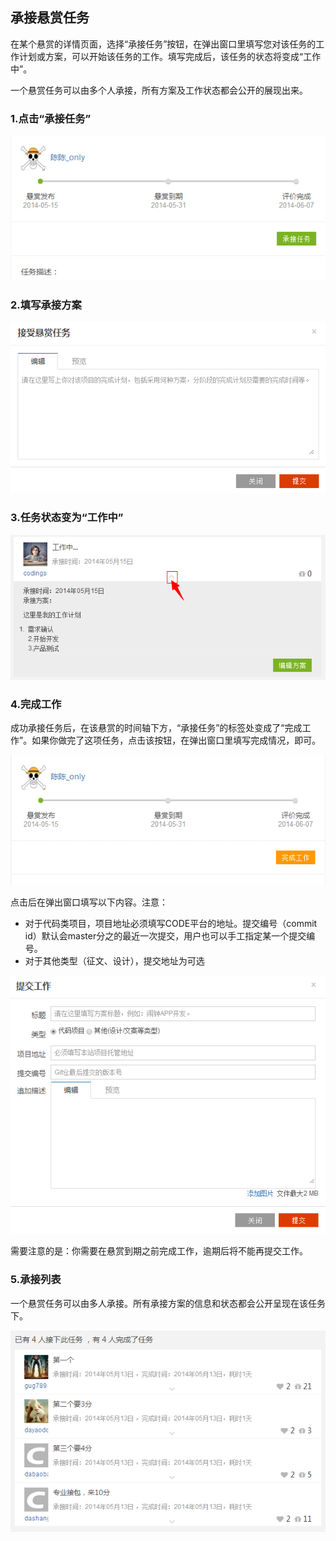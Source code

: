 ## 承接悬赏任务

在某个悬赏的详情页面，选择“承接任务”按钮，在弹出窗口里填写您对该任务的工作计划或方案，可以开始该任务的工作。填写完成后，该任务的状态将变成“工作中”。

一个悬赏任务可以由多个人承接，所有方案及工作状态都会公开的展现出来。

### 1.点击“承接任务”

![](images/FAQ_11_4_1.jpg)

### 2.填写承接方案

![](images/FAQ_11_4_2.jpg) 

### 3.任务状态变为“工作中”

![](images/FAQ_11_4_3.jpg) 

### 4.完成工作

成功承接任务后，在该悬赏的时间轴下方，“承接任务”的标签处变成了“完成工作”。如果你做完了这项任务，点击该按钮，在弹出窗口里填写完成情况，即可。

![](images/FAQ_11_4_4.jpg) 

点击后在弹出窗口填写以下内容。注意：
* 对于代码类项目，项目地址必须填写CODE平台的地址。提交编号（commit id）默认会master分之的最近一次提交，用户也可以手工指定某一个提交编号。
* 对于其他类型（征文、设计），提交地址为可选

![](images/FAQ_11_4_5.jpg) 

需要注意的是：你需要在悬赏到期之前完成工作，逾期后将不能再提交工作。

### 5.承接列表

一个悬赏任务可以由多人承接。所有承接方案的信息和状态都会公开呈现在该任务下。

![](images/FAQ_11_4_6.jpg) 



